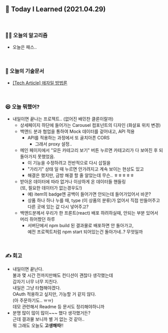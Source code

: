 ## 🚀 Today I Learned (2021.04.29)

<br/>

### **👨‍💻 오늘의 알고리즘**

-   오늘은 패스..

<br/>

### **📑 오늘의 기술문서**

-   [[Tech Article] 애자일 방법론](https://codi-rano.tistory.com/44)

<br/>

### **😆 오늘 뭐했어?**

-   내일이면 끝나는 프로젝트.. (없어진 배민찬 클론이랄까)
    -   상세페이지 하단에 들어가는 Carousel 컴포넌트의 디자인 (화살표 위치 변경)
    -   백앤드 분과 협업을 통하여 Mock 데이터를 겉어내고, API 적용
        -   API를 적용하는 과정에서 또 골치아픈 CORS
            -   그래서 proxy 설정..
    -   메인 페이지에서 "모든 카테고리 보기" 버튼 누르면 카테고리가 다 보여진 후 되돌아가지 못했었음.
        -   이 기능을 수정하려고 전반적으로 다시 삽질을
        -   "가리기" 상태 일 때 누르면 안가려지고 계속 보이는 현상도 있고
        -   해결은 했지만, 금방 해결 할 줄 알았는데 무슨.. ㅎㅎㅎㅎㅎ
    -   받아온 데이터에 따라 없거나 이상하게 온 데이터들 핸들링  
         (또, 필요한 데이터가 없는경우도!)
        -   예) item의 badge엔 공백이 들어가면 안되는데 들어가있어서 바꾼?
        -   상품 하나 하나 누를 때, type (이 상품의 분류)가 없어서 직접 만들어주고 다른 곳에 있는 값 다시 넣어주고?
    -   백앤드분께서 우리가 한 프론트(react) 배포 하려하실때, 안되는 부분 있어서 머리 쥐어짰던 하루
        -   서버단에서 npm build 된 결과물로 배포하면 안 돌아가고,  
             예전 프로젝트처럼 npm start 되어있는건 돌아가네..? 무엇일까

<br/>

### **✍️ 회고**

-   내일이면 끝난다.  
    불과 몇 시간 전까지만해도 컨디션이 괜찮다 생각했는데  
    갑자기 너무 너무 지친다.  
    내일은 그냥 타협해야겠다.  
    OAuth 적용하고 싶지만, 가능할 거 같지 않다.  
    (아 주문하기도.. ㅠㅠ)  
    데모 관련해서 Readme 등 문서도 정리해야하니까
-   분명 많이 많이 많이~~~ 했다 생각했거든?  
    근데 결과물 보니까 별 거 없는 것 같아..  
    뭐 그래도 오늘도 **고생해따**!!
